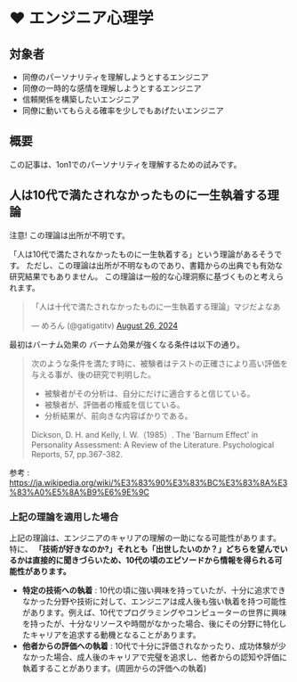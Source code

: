 <!--
title:   1on1でのパーソナリティを理解する試み【エンジニア心理学】
tags:    1on1,エンジニア心理学,コミュニケーション
id:      073fb13c39eac672b486
private: false
-->


# ❤️ エンジニア心理学

## 対象者

- 同僚のパーソナリティを理解しようとするエンジニア
- 同僚の一時的な感情を理解しようとするエンジニア
- 信頼関係を構築したいエンジニア
- 同僚に動いてもらえる確率を少しでもあげたいエンジニア

## 概要

この記事は、1on1でのパーソナリティを理解するための試みです。


## 人は10代で満たされなかったものに一生執着する理論

注意! この理論は出所が不明です。

「人は10代で満たされなかったものに一生執着する」という理論があるそうです。
ただし、この理論は出所が不明なものであり、書籍からの出典でも有効な研究結果でもありません。
この理論は一般的な心理洞察に基づくものと考えられます。

<blockquote class="twitter-tweet">
<p lang="ja" dir="ltr">「人は十代で満たされなかったものに一生執着する理論」マジだよなあ</p>&mdash; めろん (@gatigatitv) <a href="https://twitter.com/gatigatitv/status/1828075202582118711?ref_src=twsrc%5Etfw">August 26, 2024</a></blockquote> <script async src="https://platform.twitter.com/widgets.js" charset="utf-8"></script>

最初はバーナム効果の
バーナム効果が強くなる条件は以下の通り。

> 次のような条件を満たす時に、被験者はテストの正確さにより高い評価を与える事が、後の研究で判明した。
>
> - 被験者がその分析は、自分にだけに適合すると信じている。
> - 被験者が、評価者の権威を信じている。
> - 分析結果が、前向きな内容ばかりである。
>
> Dickson, D. H. and Kelly, I. W.（1985）. The 'Barnum Effect' in Personality Assessment: A Review of the Literature. Psychological Reports, 57, pp.367-382.

参考 : https://ja.wikipedia.org/wiki/%E3%83%90%E3%83%BC%E3%83%8A%E3%83%A0%E5%8A%B9%E6%9E%9C



### 上記の理論を適用した場合

上記の理論は、エンジニアのキャリアの理解の一助になる可能性があります。
特に、 **「技術が好きなのか?」それとも「出世したいのか？」どちらを望んでいるかは直接的に聞きづらいため、10代の頃のエピソードから情報を得られる可能性があります。**

- **特定の技術への執着** : 10代の頃に強い興味を持っていたが、十分に追求できなかった分野や技術に対して、エンジニアは成人後も強い執着を持つ可能性があります。例えば、10代でプログラミングやコンピューターの世界に興味を持ったが、十分なリソースや時間がなかった場合、後にその分野に特化したキャリアを追求する動機となることがあります。
- **他者からの評価への執着** : 10代で十分に評価されなかったり、成功体験が少なかった場合、成人後のキャリアで完璧を追求し、他者からの認知や評価に執着することがあります。(周囲からの評価への執着)












